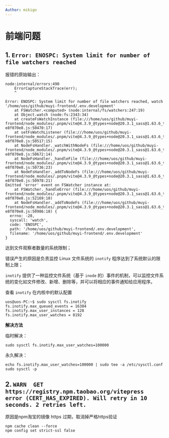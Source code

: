 ```yaml
---
Author: mikigo
---
```


# 前端问题

## 1. `Error: ENOSPC: System limit for number of file watchers reached`

报错的原始输出：

```shell
node:internal/errors:490
    ErrorCaptureStackTrace(err);
    ^

Error: ENOSPC: System limit for number of file watchers reached, watch '/home/uos/github/muyi-frontend/.env.development'
    at FSWatcher.<computed> (node:internal/fs/watchers:247:19)
    at Object.watch (node:fs:2343:34)
    at createFsWatchInstance (file:///home/uos/github/muyi-frontend/node_modules/.pnpm/vite@4.3.9_@types+node@20.3.1_sass@1.63.6_terser@5.18.1/node_modules/vite/dist/node/chunks/dep-e8f070e8.js:50470:17)
    at setFsWatchListener (file:///home/uos/github/muyi-frontend/node_modules/.pnpm/vite@4.3.9_@types+node@20.3.1_sass@1.63.6_terser@5.18.1/node_modules/vite/dist/node/chunks/dep-e8f070e8.js:50517:15)
    at NodeFsHandler._watchWithNodeFs (file:///home/uos/github/muyi-frontend/node_modules/.pnpm/vite@4.3.9_@types+node@20.3.1_sass@1.63.6_terser@5.18.1/node_modules/vite/dist/node/chunks/dep-e8f070e8.js:50672:14)
    at NodeFsHandler._handleFile (file:///home/uos/github/muyi-frontend/node_modules/.pnpm/vite@4.3.9_@types+node@20.3.1_sass@1.63.6_terser@5.18.1/node_modules/vite/dist/node/chunks/dep-e8f070e8.js:50736:23)
    at NodeFsHandler._addToNodeFs (file:///home/uos/github/muyi-frontend/node_modules/.pnpm/vite@4.3.9_@types+node@20.3.1_sass@1.63.6_terser@5.18.1/node_modules/vite/dist/node/chunks/dep-e8f070e8.js:50978:21)
Emitted 'error' event on FSWatcher instance at:
    at FSWatcher._handleError (file:///home/uos/github/muyi-frontend/node_modules/.pnpm/vite@4.3.9_@types+node@20.3.1_sass@1.63.6_terser@5.18.1/node_modules/vite/dist/node/chunks/dep-e8f070e8.js:52169:10)
    at NodeFsHandler._addToNodeFs (file:///home/uos/github/muyi-frontend/node_modules/.pnpm/vite@4.3.9_@types+node@20.3.1_sass@1.63.6_terser@5.18.1/node_modules/vite/dist/node/chunks/dep-e8f070e8.js:50986:18) {
  errno: -28,
  syscall: 'watch',
  code: 'ENOSPC',
  path: '/home/uos/github/muyi-frontend/.env.development',
  filename: '/home/uos/github/muyi-frontend/.env.development'
}

```

达到文件观察者数量的系统限制；

错误产生的原因是负责监控 Linux 文件系统的 `inotify` 程序达到了系统默认的限制上限；

`inotify` 提供了一种监控文件系统（基于 `inode` 的）事件的机制，可以监控文件系统的变化如文件修改、新增、删除等，并可以将相应的事件通知给应用程序。

查看 `inotify` 在内核中的默认配置

```shell
uos@uos-PC:~$ sudo sysctl fs.inotify
fs.inotify.max_queued_events = 16384
fs.inotify.max_user_instances = 128
fs.inotify.max_user_watches = 8192
```

**解决方法**

临时解决：

```shell
sudo sysctl fs.inotify.max_user_watches=100000
```

永久解决：

```shell
echo fs.inotify.max_user_watches=100000 | sudo tee -a /etc/sysctl.conf
sudo sysctl -p
```

## 2. `WARN  GET https://registry.npm.taobao.org/vitepress error (CERT_HAS_EXPIRED). Will retry in 10 seconds. 2 retries left.`

原因是npm淘宝的镜像 https 过期，取消掉严格https验证

```shell
npm cache clean --force
npm config set strict-ssl false
```

